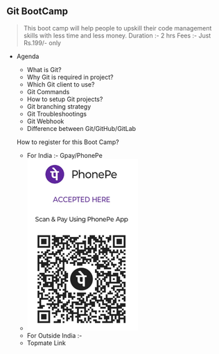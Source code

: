 ## Git BootCamp
> This boot camp will help people to upskill their code management skills with less time and less money.
> Duration :- 2 hrs
> Fees :- Just Rs.199/- only
- Agenda
    - What is Git?
    - Why Git is required in project?
    - Which Git client to use?
    - Git Commands
    - How to setup Git projects?
    - Git branching strategy
    - Git Troubleshootings
    - Git Webhook
    - Difference between Git/GitHub/GitLab

    How to register for this Boot Camp?

    - For India :- Gpay/PhonePe
    - ![UPI](upi-vandana.PNG)
    - For Outside India :- 
    - Topmate Link 